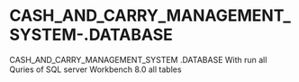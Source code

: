 # CASH_AND_CARRY_MANAGEMENT_SYSTEM-.DATABASE
CASH_AND_CARRY_MANAGEMENT_SYSTEM .DATABASE  With run all Quries of SQL server Workbench 8.0  all tables
